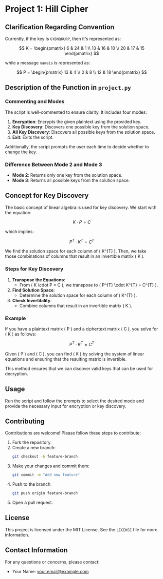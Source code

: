 # Project 1: Hill Cipher

## Clarification Regarding Convention

Currently, if the key is `GYBNQKURP`, then it's represented as:

$$
K = \begin{pmatrix} 6 & 24 & 1 \\
13 & 16 & 10 \\
20 & 17 & 15 \end{pmatrix}
$$

while a message `nameis` is represented as:

$$
P = \begin{pmatrix} 13 & 4
\\ 0 & 8
\\ 12 & 18 \end{pmatrix}
$$

## Description of the Function in `project.py`

### Commenting and Modes

The script is well-commented to ensure clarity. It includes four modes:

1. **Encryption**: Encrypts the given plaintext using the provided key.
2. **Key Discovery**: Discovers one possible key from the solution space.
3. **All Key Discovery**: Discovers all possible keys from the solution space.
4. **Exit**: Exits the script.

Additionally, the script prompts the user each time to decide whether to change the key.

### Difference Between Mode 2 and Mode 3

- **Mode 2**: Returns only one key from the solution space.
- **Mode 3**: Returns all possible keys from the solution space.

## Concept for Key Discovery

The basic concept of linear algebra is used for key discovery. We start with the equation:

$$
K \cdot P = C
$$

which implies:

$$
P^{T} \cdot K^{T} = C^{T}
$$

We find the solution space for each column of \( K^{T} \). Then, we take those combinations of columns that result in an invertible matrix \( K \).

### Steps for Key Discovery

1. **Transpose the Equations**:
   - From \( K \cdot P = C \), we transpose to \( P^{T} \cdot K^{T} = C^{T} \).
2. **Find Solution Space**:
   - Determine the solution space for each column of \( K^{T} \).
3. **Check Invertibility**:
   - Combine columns that result in an invertible matrix \( K \).

### Example

If you have a plaintext matrix \( P \) and a ciphertext matrix \( C \), you solve for \( K \) as follows:

$$
P^{T} \cdot K^{T} = C^{T}
$$

Given \( P \) and \( C \), you can find \( K \) by solving the system of linear equations and ensuring that the resulting matrix is invertible.

This method ensures that we can discover valid keys that can be used for decryption.

## Usage

Run the script and follow the prompts to select the desired mode and provide the necessary input for encryption or key discovery.

## Contributing

Contributions are welcome! Please follow these steps to contribute:

1. Fork the repository.
2. Create a new branch:
   ```sh
   git checkout -b feature-branch
   ```
3. Make your changes and commit them:
   ```sh
   git commit -m "Add new feature"
   ```
4. Push to the branch:
   ```sh
   git push origin feature-branch
   ```
5. Open a pull request.

## License

This project is licensed under the MIT License. See the `LICENSE` file for more information.

## Contact Information

For any questions or concerns, please contact:

- Your Name: [your.email@example.com](mailto:your.email@example.com)
